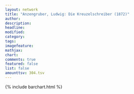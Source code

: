 ```yaml
---
layout: network
title: "Anzengruber, Ludwig: Die Kreuzelschreiber (1872)"
author:
description:
headline:
modified:
category:
tags:
imagefeature: 
mathjax: 
chart: 
comments: true
featured: false
list: false
amounttsv: 304.tsv
---
```

{% include barchart.html %}
